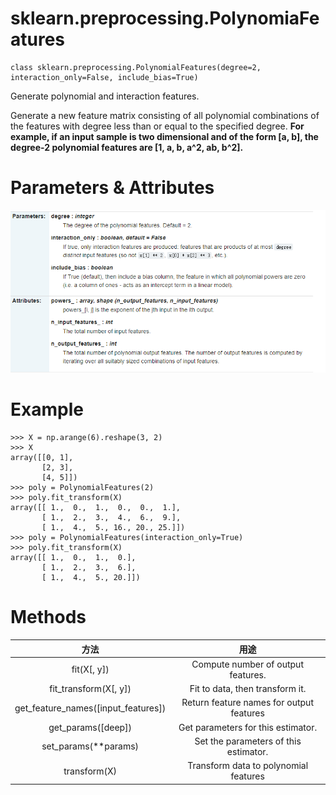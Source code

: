 # sklearn.preprocessing.PolynomiaFeatures
```
class sklearn.preprocessing.PolynomialFeatures(degree=2, interaction_only=False, include_bias=True)
```
Generate polynomial and interaction features.

Generate a new feature matrix consisting of all polynomial combinations of the features with degree less than or 
equal to the specified degree. **For example, if an input sample is two dimensional and of the form [a, b], the 
degree-2 polynomial features are [1, a, b, a^2, ab, b^2].**

# Parameters & Attributes
![35](https://github.com/Pythonboy/Image/blob/master/SK/35.jpg?raw=true)

# Example
```
>>> X = np.arange(6).reshape(3, 2)
>>> X
array([[0, 1],
       [2, 3],
       [4, 5]])
>>> poly = PolynomialFeatures(2)
>>> poly.fit_transform(X)
array([[ 1.,  0.,  1.,  0.,  0.,  1.],
       [ 1.,  2.,  3.,  4.,  6.,  9.],
       [ 1.,  4.,  5., 16., 20., 25.]])
>>> poly = PolynomialFeatures(interaction_only=True)
>>> poly.fit_transform(X)
array([[ 1.,  0.,  1.,  0.],
       [ 1.,  2.,  3.,  6.],
       [ 1.,  4.,  5., 20.]])
```

# Methods
|方法|用途|
|:-:|:-:|
|fit(X[, y])|	Compute number of output features.|
|fit_transform(X[, y])|	Fit to data, then transform it.|
|get_feature_names([input_features])|	Return feature names for output features|
|get_params([deep])|	Get parameters for this estimator.|
|set_params(**params)|	Set the parameters of this estimator.|
|transform(X)|	Transform data to polynomial features|











